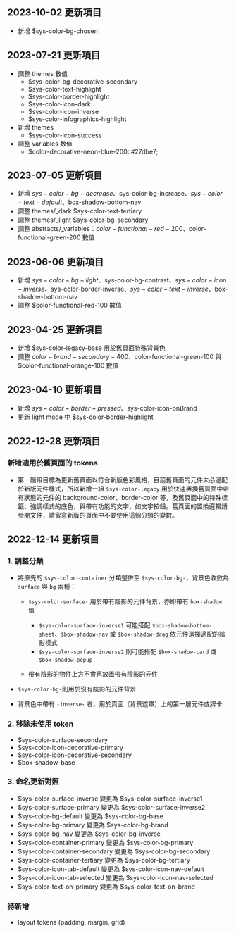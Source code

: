 ## 2023-10-02 更新項目
- 新增 $sys-color-bg-chosen

## 2023-07-21 更新項目
- 調整 themes 數值
  - $sys-color-bg-decorative-secondary
  - $sys-color-text-highlight
  - $sys-color-border-highlight
  - $sys-color-icon-dark
  - $sys-color-icon-inverse
  - $sys-color-infographics-highlight
- 新增 themes
  - $sys-color-icon-success
- 調整 variables 數值
  - $color-decorative-neon-blue-200: #27dbe7;

## 2023-07-05 更新項目
- 新增 $sys-color-bg-decrease、$sys-color-bg-increase、$sys-color-text-default、$box-shadow-bottom-nav
- 調整 themes/_dark $sys-color-text-tertiary
- 調整 themes/_light $sys-color-bg-secondary
- 調整 abstracts/_variables：$color-functional-red-200、$color-functional-green-200 數值

## 2023-06-06 更新項目
- 新增 $sys-color-bg-light、$sys-color-bg-contrast、$sys-color-icon-inverse、$sys-color-border-inverse、$sys-color-text-inverse、$box-shadow-bottom-nav
- 調整 $color-functional-red-100 數值

## 2023-04-25 更新項目
- 新增 $sys-color-legacy-base 用於舊頁面特殊背景色
- 調整 $color-brand-secondary-400、$color-functional-green-100 與 $color-functional-orange-100 數值

## 2023-04-10 更新項目
- 新增 $sys-color-border-pressed、$sys-color-icon-onBrand
- 更新 light mode 中 $sys-color-border-highlight


## 2022-12-28 更新項目

### 新增適用於舊頁面的 tokens
- 第一階段目標為更新舊頁面以符合新版色彩風格，目前舊頁面的元件未必適配於新版元件樣式，所以新增一組 `$sys-color-legacy` 用於快速置換舊頁面中帶有狀態的元件的 background-color、border-color 等，及舊頁面中的特殊標籤、強調樣式的底色，與帶有功能的文字，如文字按鈕。舊頁面的置換邏輯請參閱文件，請留意新版的頁面中不要使用這個分類的變數。
  

## 2022-12-14 更新項目

### 1. 調整分類
- 將原先的 `$sys-color-container` 分類整併至 `$sys-color-bg-`，背景色收斂為 `surface` 與 `bg` 兩種：

  - `$sys-color-surface-` 用於帶有陰影的元件背景，亦即帶有 `box-shadow` 值
    - `$sys-color-surface-inverse1` 可能搭配 `$box-shadow-bottom-sheet`、`$box-shadow-nav` 或 `$box-shadow-drag` 依元件選擇適配的陰影樣式
    - `$sys-color-surface-inverse2` 則可能搭配 `$box-shadow-card` 或 `$box-shadow-popup`
  
  - 帶有陰影的物件上方不會再放置帶有陰影的元件
  
- `$sys-color-bg-`則用於沒有陰影的元件背景
- 背景色中帶有 `-inverse-` 者，用於頁面（背景遮罩）上的第一層元件或牌卡

### 2. 移除未使用 token
- $sys-color-surface-secondary
- $sys-color-icon-decorative-primary
- $sys-color-icon-decorative-secondary
- $box-shadow-base

### 3. 命名更新對照
- $sys-color-surface-inverse  變更為 $sys-color-surface-inverse1
- $sys-color-surface-primary 變更為 $sys-color-surface-inverse2
- $sys-color-bg-default 變更為 $sys-color-bg-base
- $sys-color-bg-primary 變更為 $sys-color-bg-brand
- $sys-color-bg-nav 變更為 $sys-color-bg-inverse
- $sys-color-container-primary 變更為 $sys-color-bg-primary
- $sys-color-container-secondary 變更為 $sys-color-bg-secondary
- $sys-color-container-tertiary 變更為 $sys-color-bg-tertiary
- $sys-color-icon-tab-default  變更為 $sys-color-icon-nav-default
- $sys-color-icon-tab-selected 變更為 $sys-color-icon-nav-selected
- $sys-color-text-on-primary 變更為 $sys-color-text-on-brand

### 待新增
- layout tokens (padding, margin, grid)
